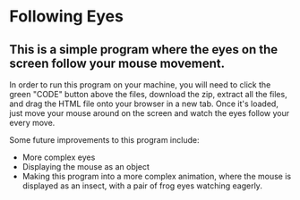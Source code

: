 # Following Eyes

## This is a simple program where the eyes on the screen follow your mouse movement. 

In order to run this program on your machine, you will need to click the green "CODE" button above the files, download the zip, extract all the files, and drag the HTML file onto your browser in a new tab. Once it's loaded, just move your mouse around on the screen and watch the eyes follow your every move.

Some future improvements to this program include:

- More complex eyes
- Displaying the mouse as an object
- Making this program into a more complex animation, where the mouse is displayed as an insect, with a pair of frog eyes watching eagerly.

